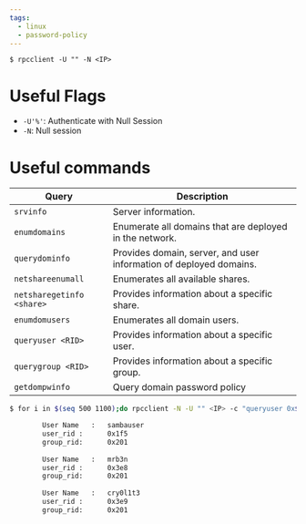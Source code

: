 ```yaml
---
tags:
  - linux
  - password-policy
---
```

```shell-session
$ rpcclient -U "" -N <IP>
```
# Useful Flags
- `-U'%'`: Authenticate with Null Session
- `-N`: Null session
# Useful commands

| **Query**                 | **Description**                                                    |
| ------------------------- | ------------------------------------------------------------------ |
| `srvinfo`                 | Server information.                                                |
| `enumdomains`             | Enumerate all domains that are deployed in the network.            |
| `querydominfo`            | Provides domain, server, and user information of deployed domains. |
| `netshareenumall`         | Enumerates all available shares.                                   |
| `netsharegetinfo <share>` | Provides information about a specific share.                       |
| `enumdomusers`            | Enumerates all domain users.                                       |
| `queryuser <RID>`         | Provides information about a specific user.                        |
| `querygroup <RID>`        | Provides information about a specific group.                       |
| `getdompwinfo`            | Query domain password policy                                       |

```bash
$ for i in $(seq 500 1100);do rpcclient -N -U "" <IP> -c "queryuser 0x$(printf '%x\n' $i)" | grep "User Name\|user_rid\|group_rid" && echo ""; done

        User Name   :   sambauser
        user_rid :      0x1f5
        group_rid:      0x201
		
        User Name   :   mrb3n
        user_rid :      0x3e8
        group_rid:      0x201
		
        User Name   :   cry0l1t3
        user_rid :      0x3e9
        group_rid:      0x201
```
